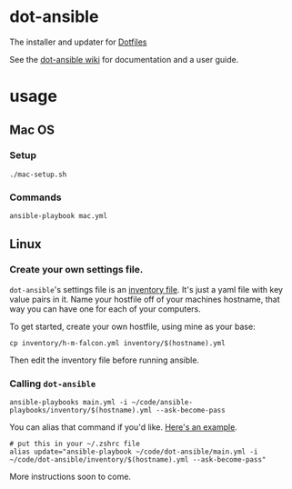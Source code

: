 # dot-ansible

The installer and updater for [Dotfiles](https://github.com/patrick-motard/dotfiles)

See the [dot-ansible wiki](https://github.com/patrick-motard/dot-ansible/wiki) for documentation and a user guide.

# usage

## Mac OS

### Setup

```
./mac-setup.sh
```

### Commands

```
ansible-playbook mac.yml
```


## Linux

### Create your own settings file.
`dot-ansible`'s settings file is an [inventory file](https://docs.ansible.com/ansible/latest/user_guide/intro_inventory.html). It's just a yaml file with key value pairs in it. Name your hostfile off of your machines hostname, that way you can have one for each of your computers.

To get started, create your own hostfile, using mine as your base:

```
cp inventory/h-m-falcon.yml inventory/$(hostname).yml
```

Then edit the inventory file before running ansible.

### Calling `dot-ansible`

```
ansible-playbooks main.yml -i ~/code/ansible-playbooks/inventory/$(hostname).yml --ask-become-pass
```

You can alias that command if you'd like. [Here's an example](https://github.com/patrick-motard/dotfiles/blob/master/.zshrc#L155).

```
# put this in your ~/.zshrc file
alias update="ansible-playbook ~/code/dot-ansible/main.yml -i ~/code/dot-ansible/inventory/$(hostname).yml --ask-become-pass"
```

More instructions soon to come.
